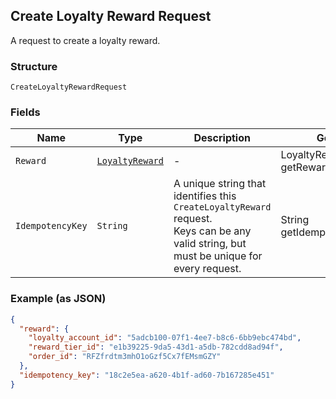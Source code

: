 ## Create Loyalty Reward Request

A request to create a loyalty reward.

### Structure

`CreateLoyaltyRewardRequest`

### Fields

| Name | Type | Description | Getter |
|  --- | --- | --- | --- |
| `Reward` | [`LoyaltyReward`](/doc/models/loyalty-reward.md) | - | LoyaltyReward getReward() |
| `IdempotencyKey` | `String` | A unique string that identifies this `CreateLoyaltyReward` request. <br>Keys can be any valid string, but must be unique for every request. | String getIdempotencyKey() |

### Example (as JSON)

```json
{
  "reward": {
    "loyalty_account_id": "5adcb100-07f1-4ee7-b8c6-6bb9ebc474bd",
    "reward_tier_id": "e1b39225-9da5-43d1-a5db-782cdd8ad94f",
    "order_id": "RFZfrdtm3mhO1oGzf5Cx7fEMsmGZY"
  },
  "idempotency_key": "18c2e5ea-a620-4b1f-ad60-7b167285e451"
}
```


